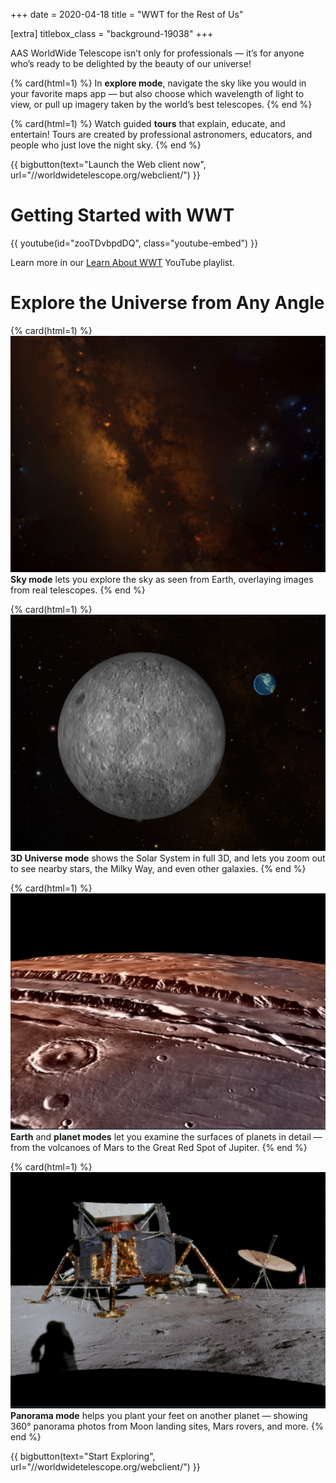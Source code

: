 +++
date = 2020-04-18
title = "WWT for the Rest of Us"

[extra]
titlebox_class = "background-19038"
+++

AAS WorldWide Telescope isn’t only for professionals — it’s for anyone who’s
ready to be delighted by the beauty of our universe!

<section class="flex-cards">

{% card(html=1) %}
In <b>explore mode</b>, navigate the sky like you would in your favorite maps
app — but also choose which wavelength of light to view, or pull up imagery
taken by the world’s best telescopes.
{% end %}

{% card(html=1) %}
Watch guided <b>tours</b> that explain, educate, and entertain! Tours are
created by professional astronomers, educators, and people who just love the
night sky.
{% end %}

</section>

{{ bigbutton(text="Launch the Web client now", url="//worldwidetelescope.org/webclient/") }}


# Getting Started with WWT

{{ youtube(id="zooTDvbpdDQ", class="youtube-embed") }}

Learn more in our [Learn About WWT][youtube-learn] YouTube playlist.

[youtube-learn]: https://www.youtube.com/playlist?list=PLozhKWk-h8YABM7u4sDpj-TfEtW4Ciido


# Explore the Universe from Any Angle

<!-- hack since at max width flexbox with 4 items doesn't lay out how I'd like -->
<section class="flex-cards">

{% card(html=1) %}
<img src="shot-sky-mode.jpg">
<b>Sky mode</b> lets you explore the sky as seen from Earth, overlaying images
from real telescopes.
{% end %}

{% card(html=1) %}
<img src="shot-3d.jpg">
<b>3D Universe mode</b> shows the Solar System in full 3D, and lets you zoom
out to see nearby stars, the Milky Way, and even other galaxies.
{% end %}

</section>
<section class="flex-cards">

{% card(html=1) %}
<img src="shot-planet-mode.jpg">
<b>Earth</b> and <b>planet modes</b> let you examine the surfaces of planets
in detail — from the volcanoes of Mars to the Great Red Spot of Jupiter.
{% end %}

{% card(html=1) %}
<img src="shot-panorama.jpg">
<b>Panorama mode</b> helps you plant your feet on another planet — showing
360° panorama photos from Moon landing sites, Mars rovers, and more.
{% end %}

</section>

{{ bigbutton(text="Start Exploring", url="//worldwidetelescope.org/webclient/") }}

